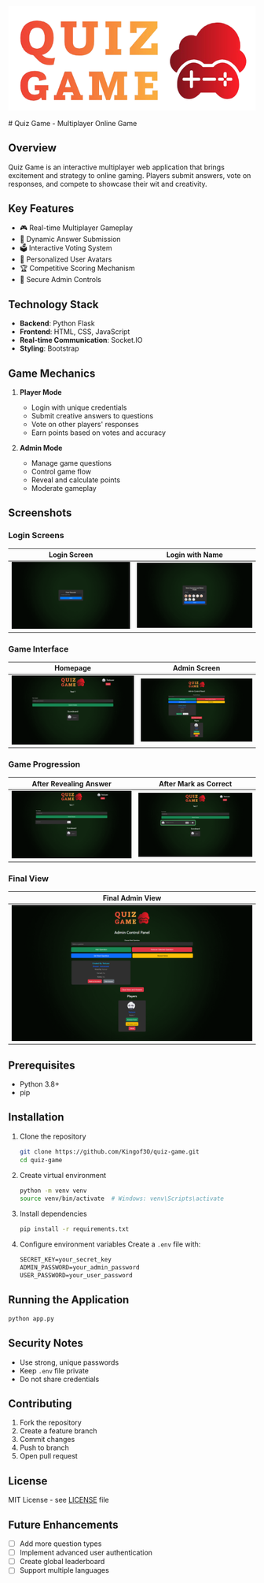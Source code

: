 <p align="center">
  <img src="screenshots/logo.png" alt="Quiz Game Logo">
</p>
# Quiz Game - Multiplayer Online Game

## Overview

Quiz Game is an interactive multiplayer web application that brings excitement and strategy to online gaming. Players submit answers, vote on responses, and compete to showcase their wit and creativity.

## Key Features

- 🎮 Real-time Multiplayer Gameplay
- 📝 Dynamic Answer Submission
- 🗳️ Interactive Voting System
- 👥 Personalized User Avatars
- 🏆 Competitive Scoring Mechanism
- 🔐 Secure Admin Controls

## Technology Stack

- **Backend**: Python Flask
- **Frontend**: HTML, CSS, JavaScript
- **Real-time Communication**: Socket.IO
- **Styling**: Bootstrap

## Game Mechanics

1. **Player Mode**
   - Login with unique credentials
   - Submit creative answers to questions
   - Vote on other players' responses
   - Earn points based on votes and accuracy

2. **Admin Mode**
   - Manage game questions
   - Control game flow
   - Reveal and calculate points
   - Moderate gameplay

## Screenshots

### Login Screens
| Login Screen | Login with Name |
|--------------|-----------------|
| ![Login Screen](screenshots/1-login.png) | ![Login with Name](screenshots/2-login-name.png) |

### Game Interface
| Homepage | Admin Screen |
|----------|--------------|
| ![Homepage](screenshots/3-homepage.png) | ![Admin Screen](screenshots/4-admin-screen.png) |

### Game Progression
| After Revealing Answer | After Mark as Correct |
|------------------------|------------------------|
| ![After Revealing](screenshots/5-after-revealing-answer.png) | ![Mark as Correct](screenshots/6-after-markascorrect-and-reveal-answers.png) |

### Final View
| Final Admin View |
|------------------|
| ![Final Admin View](screenshots/7-final-view-of-admin-screen.png) |

## Prerequisites

- Python 3.8+
- pip

## Installation

1. Clone the repository
   ```bash
   git clone https://github.com/Kingof3O/quiz-game.git
   cd quiz-game
   ```

2. Create virtual environment
   ```bash
   python -m venv venv
   source venv/bin/activate  # Windows: venv\Scripts\activate
   ```

3. Install dependencies
   ```bash
   pip install -r requirements.txt
   ```

4. Configure environment variables
   Create a `.env` file with:
   ```
   SECRET_KEY=your_secret_key
   ADMIN_PASSWORD=your_admin_password
   USER_PASSWORD=your_user_password
   ```

## Running the Application

```bash
python app.py
```

## Security Notes

- Use strong, unique passwords
- Keep `.env` file private
- Do not share credentials

## Contributing

1. Fork the repository
2. Create a feature branch
3. Commit changes
4. Push to branch
5. Open pull request

## License

MIT License - see [LICENSE](LICENSE) file

## Future Enhancements

- [ ] Add more question types
- [ ] Implement advanced user authentication
- [ ] Create global leaderboard
- [ ] Support multiple languages
